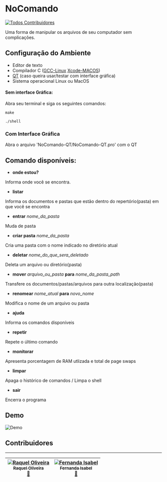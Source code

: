 # NoComando
[![Todos Contribuidores](https://img.shields.io/badge/all_contributors-2-orange.svg?style=flat-square)](#contribuidores)

Uma forma de manipular os arquivos de seu computador sem complicações.

## Configuração do Ambiente

- Editor de texto
- Compilador C ([GCC-Linux](http://gcc.gnu.org/install/) [Xcode-MACOS](https://developer.apple.com/xcode/))
- [QT](https://www.qt.io/download/) (caso queira usar/testar com interface gráfica)
- Sistema operacional Linux ou MacOS

#### Sem interface Gráfica:
Abra seu terminal e siga os seguintes comandos:

`make`

`./shell`

### Com Interface Gráfica
Abra o arquivo 'NoComando-QT/NoComando-QT.pro' com o QT


## Comando disponíveis:

- **onde estou?**

Informa onde você se encontra.

- **listar**

Informa os documentos e pastas que estão dentro do repertório(pasta) em que você se encontra

- **entrar** *nome_da_pasta*

Muda de pasta

- **criar pasta** *nome_da_pasta*

Cria uma pasta com o nome indicado no diretório atual

- **deletar** *nome_do_que_sera_deletado*

Deleta um arquivo ou diretório(pasta)

- **mover** *arquivo_ou_pasta* **para** *nome_da_pasta_path*

Transfere os documentos/pastas/arquivos para outra localização(pasta)

- **renomear** *nome_atual* **para** *novo_nome*

Modifica o nome de um arquivo ou pasta

- **ajuda**

Informa os comandos disponíveis

- **repetir**

Repete o último comando

- **monitorar**

Apresenta porcentagem de RAM utlizada e total de page swaps

- **limpar**

Apaga o histórico de comandos / Limpa o shell

- **sair**

Encerra o programa

## Demo

![Demo](https://user-images.githubusercontent.com/6775247/27765318-956b536c-5e84-11e7-9875-08fdfc33ead3.gif)

## Contribuidores ##
---

| [![Raquel Oliveira](https://avatars.githubusercontent.com/raquel-oliveira?s=100)<br /><sub> Raquel Oliveira</sub>](http://raquel-oliveira.github.io)<br />[👀](https://github.com/raquel-oliveira/NoComando/commits/master?author=raquel-oliveira) | [![Fernanda Isabel](https://avatars.githubusercontent.com/feisabel?s=100)<br /><sub>Fernanda Isabel</sub>](https://github.com/feisabel)<br />[👀](https://github.com/raquel-oliveira/NoComando/commits/master?author=feisabel)|
| :---: | :---: |
